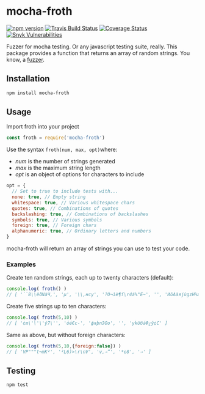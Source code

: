 # mocha-froth

[![npm version](https://badge.fury.io/js/mocha-froth.svg)](https://www.npmjs.com/package/mocha-froth)
[![Travis Build Status](https://travis-ci.org/keith24/mocha-froth.svg?branch=master)](https://travis-ci.org/keith24/mocha-froth)
[![Coverage Status](https://coveralls.io/repos/github/keith24/mocha-froth/badge.svg?branch=master)](https://coveralls.io/github/keith24/mocha-froth?branch=master)
[![Snyk Vulnerabilities](https://snyk.io/test/github/keith24/mocha-froth/badge.svg?targetFile=package.json)](https://snyk.io/test/github/keith24/mocha-froth?targetFile=package.json)

Fuzzer for mocha testing.  Or any javascript testing suite, really.  This package provides a function that returns an array of random strings.  You know, a [fuzzer](https://en.wikipedia.org/wiki/Fuzzer).  


## Installation

```sh
npm install mocha-froth
```


## Usage

Import froth into your project

```javascript
const froth = require('mocha-froth')
```

Use the syntax `froth(num, max, opt)`where:

* *num* is the number of strings generated
* *max* is the maximum string length
* *opt* is an object of options for characters to include

```javascript
opt = {
  // Set to true to include tests with...
  none: true, // Empty string
  whitespace: true, // Various whitespace chars
  quotes: true, // Combinations of quotes
  backslashing: true, // Combinations of backslashes
  symbols: true, // Various symbols
  foreign: true, // Foreign chars
  alphanumeric: true, // Ordinary letters and numbers
}
```

mocha-froth will return an array of strings you can use to test your code.  


### Examples

Create ten random strings, each up to twenty characters (default): 

```javascript
console.log( froth() )
// [ '``8\\ёðNàЧ,', 'µ', '\\,нcy', '?O¬ìè¶ſ\r4á%"Е~', '', 'ИôAàяjùgzH%хйf', 'd\r\nïЧо', '«&pcj→ъгPfЬа|h', 'ñgMſииe&?“3ьXî¢òдq<ц', 'Un5tĸ' ]
```

Create five strings up to ten characters: 

```javascript
console.log( froth(5,10) )
// [ '¢m\'\'\'ý7\'', 'óé€с-', 'фяþnЭOо', '', 'ykUбáФ¿ŷ¢С' ]
```

Same as above, but without foreign characters: 

```javascript
console.log( froth(5,10,{foreign:false}) )
// [ 'VP"""t¬mK²', '²L6)>\r\nV', 'v,→“', '*e8', '→' ]
```


## Testing

```sh
npm test
```
